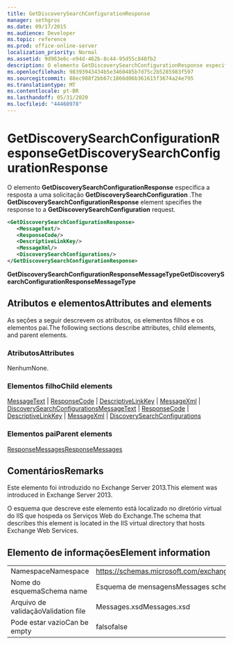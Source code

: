 ```yaml
---
title: GetDiscoverySearchConfigurationResponse
manager: sethgros
ms.date: 09/17/2015
ms.audience: Developer
ms.topic: reference
ms.prod: office-online-server
localization_priority: Normal
ms.assetid: 9d963e6c-e94d-462b-8c44-95d55c848fb2
description: O elemento GetDiscoverySearchConfigurationResponse especifica a resposta a uma solicitação GetDiscoverySearchConfiguration.
ms.openlocfilehash: 98393943434b5e3460485b7d75c2b5285983f597
ms.sourcegitcommit: 88ec988f2bb67c1866d06b361615f3674a24e795
ms.translationtype: MT
ms.contentlocale: pt-BR
ms.lasthandoff: 05/31/2020
ms.locfileid: "44460978"
---
```

# <a name="getdiscoverysearchconfigurationresponse"></a><span data-ttu-id="01918-103">GetDiscoverySearchConfigurationResponse</span><span class="sxs-lookup"><span data-stu-id="01918-103">GetDiscoverySearchConfigurationResponse</span></span>

<span data-ttu-id="01918-104">O elemento **GetDiscoverySearchConfigurationResponse** especifica a resposta a uma solicitação **GetDiscoverySearchConfiguration** .</span><span class="sxs-lookup"><span data-stu-id="01918-104">The **GetDiscoverySearchConfigurationResponse** element specifies the response to a **GetDiscoverySearchConfiguration** request.</span></span> 
  
```XML
<GetDiscoverySearchConfigurationResponse>
   <MessageText/>
   <ResponseCode/>
   <DescriptiveLinkKey/>
   <MessageXml/>
   <DiscoverySearchConfigurations/>
</GetDiscoverySearchConfigurationResponse>
```

 <span data-ttu-id="01918-105">**GetDiscoverySearchConfigurationResponseMessageType**</span><span class="sxs-lookup"><span data-stu-id="01918-105">**GetDiscoverySearchConfigurationResponseMessageType**</span></span>
## <a name="attributes-and-elements"></a><span data-ttu-id="01918-106">Atributos e elementos</span><span class="sxs-lookup"><span data-stu-id="01918-106">Attributes and elements</span></span>

<span data-ttu-id="01918-107">As seções a seguir descrevem os atributos, os elementos filhos e os elementos pai.</span><span class="sxs-lookup"><span data-stu-id="01918-107">The following sections describe attributes, child elements, and parent elements.</span></span>
  
### <a name="attributes"></a><span data-ttu-id="01918-108">Atributos</span><span class="sxs-lookup"><span data-stu-id="01918-108">Attributes</span></span>

<span data-ttu-id="01918-109">Nenhum</span><span class="sxs-lookup"><span data-stu-id="01918-109">None.</span></span>
  
### <a name="child-elements"></a><span data-ttu-id="01918-110">Elementos filho</span><span class="sxs-lookup"><span data-stu-id="01918-110">Child elements</span></span>

<span data-ttu-id="01918-111">[MessageText](messagetext.md)  |  [ResponseCode](responsecode.md)  |  [DescriptiveLinkKey](descriptivelinkkey.md)  |  [MessageXml](messagexml.md)  |  [DiscoverySearchConfigurations](discoverysearchconfigurations.md)</span><span class="sxs-lookup"><span data-stu-id="01918-111">[MessageText](messagetext.md) | [ResponseCode](responsecode.md) | [DescriptiveLinkKey](descriptivelinkkey.md) | [MessageXml](messagexml.md) | [DiscoverySearchConfigurations](discoverysearchconfigurations.md)</span></span>
  
### <a name="parent-elements"></a><span data-ttu-id="01918-112">Elementos pai</span><span class="sxs-lookup"><span data-stu-id="01918-112">Parent elements</span></span>

[<span data-ttu-id="01918-113">ResponseMessages</span><span class="sxs-lookup"><span data-stu-id="01918-113">ResponseMessages</span></span>](responsemessages.md)
  
## <a name="remarks"></a><span data-ttu-id="01918-114">Comentários</span><span class="sxs-lookup"><span data-stu-id="01918-114">Remarks</span></span>

<span data-ttu-id="01918-115">Este elemento foi introduzido no Exchange Server 2013.</span><span class="sxs-lookup"><span data-stu-id="01918-115">This element was introduced in Exchange Server 2013.</span></span>
  
<span data-ttu-id="01918-116">O esquema que descreve este elemento está localizado no diretório virtual do IIS que hospeda os Serviços Web do Exchange.</span><span class="sxs-lookup"><span data-stu-id="01918-116">The schema that describes this element is located in the IIS virtual directory that hosts Exchange Web Services.</span></span>
  
## <a name="element-information"></a><span data-ttu-id="01918-117">Elemento de informações</span><span class="sxs-lookup"><span data-stu-id="01918-117">Element information</span></span>

|||
|:-----|:-----|
|<span data-ttu-id="01918-118">Namespace</span><span class="sxs-lookup"><span data-stu-id="01918-118">Namespace</span></span>  <br/> |https://schemas.microsoft.com/exchange/services/2006/messages  <br/> |
|<span data-ttu-id="01918-119">Nome do esquema</span><span class="sxs-lookup"><span data-stu-id="01918-119">Schema name</span></span>  <br/> |<span data-ttu-id="01918-120">Esquema de mensagens</span><span class="sxs-lookup"><span data-stu-id="01918-120">Messages schema</span></span>  <br/> |
|<span data-ttu-id="01918-121">Arquivo de validação</span><span class="sxs-lookup"><span data-stu-id="01918-121">Validation file</span></span>  <br/> |<span data-ttu-id="01918-122">Messages.xsd</span><span class="sxs-lookup"><span data-stu-id="01918-122">Messages.xsd</span></span>  <br/> |
|<span data-ttu-id="01918-123">Pode estar vazio</span><span class="sxs-lookup"><span data-stu-id="01918-123">Can be empty</span></span>  <br/> |<span data-ttu-id="01918-124">falso</span><span class="sxs-lookup"><span data-stu-id="01918-124">false</span></span>  <br/> |
   

